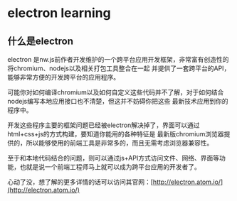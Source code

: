 # electron learning

## 什么是electron

electron 是nw.js前作者开发维护的一个跨平台应用开发框架，非常富有创造性的将chromium、nodejs以及相关打包工具整合在一起
并提供了一套跨平台的API，能够非常方便的开发跨平台的应用程序。

可能你对如何编译chromium以及如何自定义这些代码并不了解，对于如何结合nodejs编写本地应用接口也不清楚，但这并不妨碍你把这些
最新技术应用到你的程序中。

开发这些程序主要的框架问题已经被electron解决掉了，界面可以通过html+css+js的方式构建，要知道你能用的各种特征是
最新版chromium浏览器提供的，所以能够使用的前端工具是非常多的，而且无需考虑浏览器兼容性。

至于和本地代码结合的问题，则可以通过js+API方式访问文件、网络、界面等功能，也就是说一个前端工程师马上就可以成为跨平台应用的开发者了。

心动了没，想了解的更多详情的话可以访问其官网：[http://electron.atom.io/](http://electron.atom.io/)
